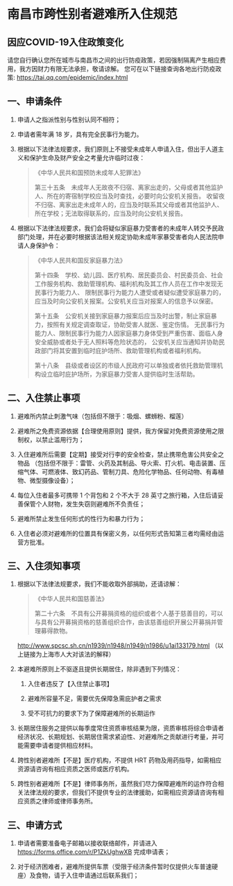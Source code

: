 # 南昌市跨性别者避难所入住规范

## 因应COVID-19入住政策变化

请您自行确认您所在城市与南昌市之间的出行防疫政策，若因强制隔离产生相应费用，我方因财力有限无法承担，敬请谅解。
您可在以下链接查询各地出行防疫政策: <https://tai.qq.com/epidemic/index.html>

## 一、申请条件

1. 申请人之指派性别与性别认同不相符；

2. 申请者需年满 18 岁，具有完全民事行为能力。

3. 根据以下法律法规要求，我们原则上不接受未成年人申请入住，但出于人道主义和保护生命及财产安全之考量允许临时过夜：

   > 《中华人民共和国预防未成年人犯罪法》
   >
   > 第三十五条　未成年人无故夜不归宿、离家出走的，父母或者其他监护人、所在的寄宿制学校应当及时查找，必要时向公安机关报告。
   > 收留夜不归宿、离家出走未成年人的，应当及时联系其父母或者其他监护人、所在学校；无法取得联系的，应当及时向公安机关报告。

4. 根据以下法律法规要求，我们会将疑似家庭暴力受害者的未成年人转交予民政部门处理，并在必要时根据该法相关规定协助未成年家暴受害者向人民法院申请人身保护令：

   > 《中华人民共和国反家庭暴力法》
   >
   > 第十四条　学校、幼儿园、医疗机构、居民委员会、村民委员会、社会工作服务机构、救助管理机构、福利机构及其工作人员在工作中发现无民事行为能力人、
   > 限制民事行为能力人遭受或者疑似遭受家庭暴力的，应当及时向公安机关报案。公安机关应当对报案人的信息予以保密。
   >
   > 第十五条　公安机关接到家庭暴力报案后应当及时出警，制止家庭暴力，按照有关规定调查取证，协助受害人就医、鉴定伤情。
   > 无民事行为能力人、限制民事行为能力人因家庭暴力身体受到严重伤害、面临人身安全威胁或者处于无人照料等危险状态的，
   > 公安机关应当通知并协助民政部门将其安置到临时庇护场所、救助管理机构或者福利机构。
   >
   > 第十八条　县级或者设区的市级人民政府可以单独或者依托救助管理机构设立临时庇护场所，为家庭暴力受害人提供临时生活帮助。

## 二、入住禁止事项

1. 避难所内禁止刺激气味（包括但不限于：吸烟、螺蛳粉、榴莲）

2. 避难所之免费资源依据【合理使用原则】提供，我方保留对免费资源使用之限制权，以禁止滥用行为；

3. 入住避难所后需要【定期】接受对行李的安全检查，禁止携带危害公共安全之物品
   （包括但不限于：雷管、火药及其制品、导火索、打火机、电击装置、压缩气体、可燃液体、致幻药品、管制刀具、危险化学物品、任何动物、有毒植物、微型摄像设备）；

4. 每位入住者最多可携带 1 个背包和 2 个不大于 28 英寸之旅行箱，入住后请妥善保管个人财物，发生失窃则避难所不负责任；

5. 避难所禁止发生任何形式的性行为和暴力行为；

6. 入住者必须对避难所的位置具有保密义务，以任何形式告知第三者均需经由运营方批准。

## 三、入住须知事项

1. 根据以下法律法规要求，我们不能收取外部捐助，还请谅解：

   > 《中华人民共和国慈善法》
   >
   > 第二十六条　不具有公开募捐资格的组织或者个人基于慈善目的，可以与具有公开募捐资格的慈善组织合作，由该慈善组织开展公开募捐并管理募得款物。

   <http://www.spcsc.sh.cn/n1939/n1948/n1949/n1986/u1ai133179.html> （以上链接为上海市人大对该法的解释）

2. 本避难所原则上不驱逐且提供长期居住，除非遇到下列情况：

   1. 入住者违反了【入住禁止事项】

   2. 避难所容量不足，需要优先保障急需庇护者之需求

   3. 受不可抗力的要求下为了保障避难所的长期运作

3. 长期居住服务之提供以每季度常住资质审核结果为限，资质审核将综合申请者经济状况、长期规划、长期居住需求紧迫性、对避难所之贡献进行考量，并可能需要申请者提供相应材料。

4. 跨性别者避难所【不是】医疗机构，不提供 HRT 药物及用药指导，如需相应资源请咨询有相应资质之医师或医疗机构。

5. 跨性别者避难所【不是】律师事务所，虽然我们尽力保障避难所的运作符合相关法律法规的要求，但我们不提供专业的法律援助，如需相应资源请咨询有相应资质之律师或律师事务所。

## 三、申请方式

1. 申请者需要准备电子邮箱以接收联络邮件，并请进入 <https://forms.office.com/r/P1ZkUghwXB> 完成申请表；

2. 对于经济困难者，避难所提供车票（受限于经济条件暂时仅提供火车普速硬座）及食物，请于入住申请通过后联系我们；
